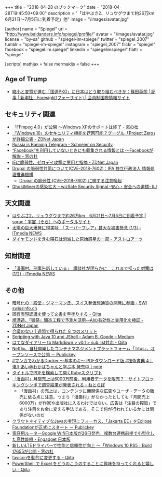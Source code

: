 +++
title = "2018-04-28 のブックマーク"
date =  "2018-04-28T19:45:50+09:00"
description = "「はやぶさ2、リュウグウまで約26万km　6月21日〜7月5日に到着予定」他"
image = "/images/avatar.jpg"

[author]
name      = "Spiegel"
url       = "http://www.baldanders.info/spiegel/profile/"
avatar    = "/images/avatar.jpg"
license   = "by-sa"
github    = "spiegel-im-spiegel"
twitter   = "spiegel_2007"
tumblr    = "spiegel-im-spiegel"
instagram = "spiegel_2007"
flickr    = "spiegel"
facebook  = "spiegel.im.spiegel"
linkedin  = "spiegelimspiegel"
flattr    = "spiegel"

[scripts]
  mathjax = false
  mermaidjs = false
+++

## Age of Trump

- [縮小と変質が進む「国連PKO」に日本はどう取り組むべきか：篠田英朗 | 記事 | 新潮社　Foresight(フォーサイト) | 会員制国際情報サイト](http://www.fsight.jp/articles/-/43607)

## セキュリティ関連

- [「FFmpeg 4.0」が公開 ～Windows XPのサポートは終了 - 窓の杜](https://forest.watch.impress.co.jp/docs/news/1118452.html)
- [「Windows 10」のセキュリティ機能を迂回可能？グーグル「Project Zero」が詳細公表 - ZDNet Japan](https://japan.zdnet.com/article/35118149/)
- [Russia is Banning Telegram - Schneier on Security](https://www.schneier.com/blog/archives/2018/04/russia_is_banni.html)
- [“Facebook”を利用していないときにも収集される情報とは ～Facebookが解説 - 窓の杜](https://forest.watch.impress.co.jp/docs/news/1118690.html)
- [IEに脆弱性、ゼロデイ攻撃に悪用と指摘 - ZDNet Japan](https://japan.zdnet.com/article/35118231/)
- [Drupal の脆弱性対策について(CVE-2018-7602)：IPA 独立行政法人 情報処理推進機構](https://www.ipa.go.jp/security/ciadr/vul/20180426-drupal.html)
    - [Drupal の脆弱性 (CVE-2018-7602) に関する注意喚起](http://www.jpcert.or.jp/at/2018/at180019.html)
- [GhostMinerの感染拡大 – wizSafe Security Signal -安心・安全への道標- IIJ](https://wizsafe.iij.ad.jp/2018/04/323/)

## 天文関連

- [はやぶさ2、リュウグウまで約26万km　6月21日〜7月5日に到着予定 | sorae：宇宙（そら）へのポータルサイト](https://sorae.info/10/2018_04_19_haya.html)
- [太陽の巨大爆発に現実味　「スーパーフレア」甚大な被害懸念 (1/3) - ITmedia NEWS](http://www.itmedia.co.jp/news/articles/1804/23/news055.html)
- [ダイヤモンドを含む隕石は消滅した原始惑星の一部 - アストロアーツ](http://www.astroarts.co.jp/article/hl/a/9866_diamond)

## 知財関連

- [「漫画村、刑事告訴している」　講談社が明らかに　これまで採った対策は (1/2) - ITmedia NEWS](http://www.itmedia.co.jp/news/articles/1804/27/news117.html)

## その他

- [暗号化の「殿堂」ジマーマン氏、スイス発仮想通貨の開発に参画 - SWI swissinfo.ch](https://www.swissinfo.ch/jpn/business/44062770)
- [固有表現認識を使って文書を黒塗りする - Qiita](https://qiita.com/Hironsan/items/a5acf1d121926666907b)
- [旭酒造、「獺祭」醸造工程で予測AI活用--AIの有効性と実用化を検証 - ZDNet Japan](https://japan.zdnet.com/article/35118141/)
- [会議のない 1 週間で得られた 8 つのメリット](https://navi.dropbox.jp/gains-from-declining-meetings)
- [Scripting with Java 10 and JShell – Adam B. Goode – Medium](https://medium.com/@adambgoode/-497d6fdbf8b5)
- [はてなダイアリー to Markdown > v0.1 > sub list対応 - Qiita](https://qiita.com/7of9/items/4e5c586431871e24ad33)
- [Netflix、自社開発したコンテナマネジメントプラットフォーム「Titus」、オープンソースで公開 － Publickey](http://www.publickey1.jp/blog/18/netflixtitus.html)
- [#マンガでわかるDocker 〜基本のキ〜 PDFダウンロード版 #技術書典 4｜湊川あい@わかばちゃんと学ぶ本 発売中｜note](https://note.mu/llminatoll/n/n4f419db0effc)
- [タイトルでPDFを検索して開くRubyスクリプト](https://snap.textfile.org/20160701151217/)
- [「漫画村」月間売上は6000万前後、利用者データを販売？　サイトブロッキングシンポで調査結果が発表される - ねとらぼ](http://nlab.itmedia.co.jp/nl/articles/1804/22/news025.html)
    - 「漫画村」の売上は，コンテンツに無関係な広告やユーザ・データの販売に依る点に注意。つまり「漫画村」がなかったとしても「月間売上6000万」が作家や出版社に入るわけではない。広告は「注目の搾取」であり注目をお金に変える手法である。そこで何が行われているかには関係がないのだ
- [クラウドネイティブなJavaの実現にフォーカス、「Jakarta EE」をEclipse Foundationが正式にスタート － Publickey](http://www.publickey1.jp/blog/18/javajakarta_eeeclipse_foundation.html)
- [家庭用ルーターGoogle Wifi日本版が26日発売。複数台連携前提で小型化した高性能機 - Engadget 日本版](https://japanese.engadget.com/2018/04/25/google-wifi-26/)
- [新しいLTEドライバーで性能と信頼性が向上 ～「Windows 10 RS5」Build 17655が公開 - 窓の杜](https://forest.watch.impress.co.jp/docs/news/1119252.html)
- [faviconを動的に変更する - Qiita](https://qiita.com/mo4_9/items/f089cbb547eff7792a78)
- [PowerShell で Excel をどうのこうのすることに興味を持ってくれると嬉しい - Qiita](https://qiita.com/miyamiya/items/161372111b68bad0744a)
